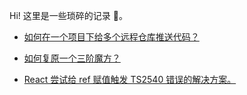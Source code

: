 Hi! 这里是一些琐碎的记录 📝。

- [如何在一个项目下给多个远程仓库推送代码？](./how-to-push-code-to-multiple-remotes-repo)

- [如何复原一个三阶魔方？](./reset-a-rubiks-cube)

- [React 尝试给 ref 赋值触发 TS2540 错误的解决方案。](./react-ts2540-error)
